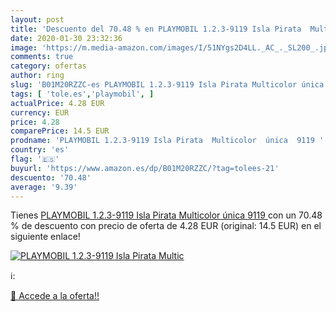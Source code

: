 ```yaml
---
layout: post
title: 'Descuento del 70.48 % en PLAYMOBIL 1.2.3-9119 Isla Pirata  Multic'
date: 2020-01-30 23:32:36
image: 'https://m.media-amazon.com/images/I/51NYgs2D4LL._AC_._SL200_.jpg'
comments: true
category: ofertas
author: ring
slug: 'B01M20RZZC-es PLAYMOBIL 1.2.3-9119 Isla Pirata Multicolor única 9119'
tags: [ 'tole.es','playmobil', ]
actualPrice: 4.28 EUR
currency: EUR
price: 4.28
comparePrice: 14.5 EUR
prodname: 'PLAYMOBIL 1.2.3-9119 Isla Pirata  Multicolor  única  9119 '
country: 'es'
flag: '🇪🇸'
buyurl: 'https://www.amazon.es/dp/B01M20RZZC/?tag=tolees-21'
descuento: '70.48'
average: '9.39'
---
```


Tienes [PLAYMOBIL 1.2.3-9119 Isla Pirata  Multicolor  única  9119 ](https://www.amazon.es/dp/B01M20RZZC/?tag=tolees-21) con un 70.48 % de descuento con precio de oferta de 4.28 EUR (original: 14.5 EUR) en el siguiente enlace!

[![PLAYMOBIL 1.2.3-9119 Isla Pirata  Multic](https://m.media-amazon.com/images/I/51NYgs2D4LL._AC_._SL200_.jpg)](https://www.amazon.es/dp/B01M20RZZC/?tag=tolees-21)

ℹ️:


[🛒 Accede a la oferta!!](https://www.amazon.es/dp/B01M20RZZC/?tag=tolees-21)
